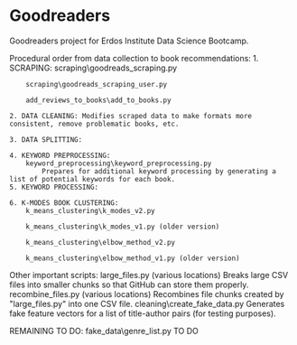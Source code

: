 # Goodreaders
Goodreaders project for Erdos Institute Data Science Bootcamp.

Procedural order from data collection to book recommendations:
    1. SCRAPING: 
        scraping\goodreads_scraping.py

        scraping\goodreads_scraping_user.py

        add_reviews_to_books\add_to_books.py

    2. DATA CLEANING: Modifies scraped data to make formats more consistent, remove problematic books, etc.

    3. DATA SPLITTING: 

    4. KEYWORD PREPROCESSING: 
        keyword_preprocessing\keyword_preprocessing.py
            Prepares for additional keyword processing by generating a list of potential keywords for each book.
    5. KEYWORD PROCESSING: 

    6. K-MODES BOOK CLUSTERING: 
        k_means_clustering\k_modes_v2.py

        k_means_clustering\k_modes_v1.py (older version)

        k_means_clustering\elbow_method_v2.py

        k_means_clustering\elbow_method_v1.py (older version)


Other important scripts:
    large_files.py (various locations)
        Breaks large CSV files into smaller chunks so that GitHub can store them properly.
    recombine_files.py (various locations)
        Recombines file chunks created by "large_files.py" into one CSV file.
    cleaning\create_fake_data.py
        Generates fake feature vectors for a list of title-author pairs (for testing purposes).

REMAINING TO DO:
    fake_data\genre_list.py
        TO DO
